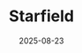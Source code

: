 ---
title: Starfield
date: 2025-08-23
published: 2025-08-23
tags: [日常]
image: ./20250823_040946.jpg
description: 难得一见
category: DAILY
---